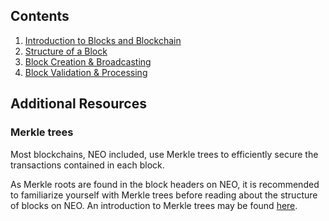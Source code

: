 ## Contents

1. [Introduction to Blocks and Blockchain](1-Introduction_to_blocks_and_blockchain.md)
2. [Structure of a Block](2-Structure_of_a_block.md)
3. [Block Creation & Broadcasting](3-Block_creation_broadcasting.md)
4. [Block Validation & Processing](4-Block_validation_processing.md)

## Additional Resources

### Merkle trees
Most blockchains, NEO included, use Merkle trees to efficiently secure the transactions contained in each block. 

As Merkle roots are found in the block headers on NEO, it is recommended to familiarize yourself with Merkle trees before reading about the structure of blocks on NEO. An introduction to Merkle trees may be found [here](2a-Merkle-Tree.md).
